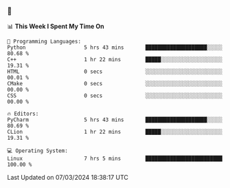 ### 👋

<!--START_SECTION:waka-->
📊 **This Week I Spent My Time On** 

```text
💬 Programming Languages: 
Python                   5 hrs 43 mins       ████████████████████░░░░░   80.68 % 
C++                      1 hr 22 mins        █████░░░░░░░░░░░░░░░░░░░░   19.31 % 
HTML                     0 secs              ░░░░░░░░░░░░░░░░░░░░░░░░░   00.01 % 
CMake                    0 secs              ░░░░░░░░░░░░░░░░░░░░░░░░░   00.00 % 
CSS                      0 secs              ░░░░░░░░░░░░░░░░░░░░░░░░░   00.00 % 

🔥 Editors: 
PyCharm                  5 hrs 43 mins       ████████████████████░░░░░   80.69 % 
CLion                    1 hr 22 mins        █████░░░░░░░░░░░░░░░░░░░░   19.31 % 

💻 Operating System: 
Linux                    7 hrs 5 mins        █████████████████████████   100.00 % 
```


 Last Updated on 07/03/2024 18:38:17 UTC
<!--END_SECTION:waka-->
